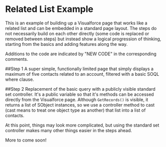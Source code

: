 Related List Example
====================

This is an example of building up a Visualforce page that works like a related list and can be embedded in a standard page layout. The steps do not necessarily build on each other directly (some code is replaced or removed between steps) but instead show a logical progression of thinking, starting from the basics and adding features along the way.

Additions to the code are indicated by "NEW CODE" in the corresponding comments.

##Step 1
A super simple, functionally limited page that simply displays a maximum of five contacts related to an account, filtered with a basic SOQL where clause.

##Step 2
Replacement of the basic query with a publicly visible standard set controller. It's a public variable so that it's methods can be accessed directly from the Visualforce page. Although `GetRecords()` is visible, it returns a list of SObject instances, so we use a controller method to cast (cast means to treat one object type as another) that list into a list of contacts.

At this point, things may look more complicated, but using the standard set controller makes many other things easier in the steps ahead.


More to come soon!
